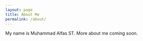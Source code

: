 ```yaml
---
layout: page
title: About Me
permalink: /about/
---
```


My name is Muhammad Alfas ST. More about me coming soon.
